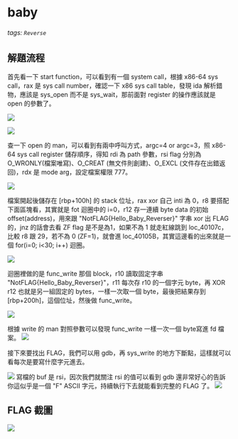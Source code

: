 # baby
###### tags: `Reverse`
## 解題流程
首先看一下 start function，可以看到有一個 system call，根據 x86-64 sys call，rax 是 sys call number，確認一下 x86 sys call table，發現 ida 解析錯物，應該是 sys_open 而不是 sys_wait，那前面對 register 的操作應該就是 open 的參數了。

![](https://i.imgur.com/jPTiw8N.png)

![](https://i.imgur.com/7pIfADC.png)

查一下 open 的 man，可以看到有兩中呼叫方式，argc=4 or argc=3，照 x86-64 sys call register 儲存順序，得知 rdi 為 path 參數，rsi flag 分別為 O_WRONLY(檔案唯寫)、O_CREAT (無文件則創建)、O_EXCL (文件存在出錯返回)，rdx 是 mode arg，設定檔案權限 777。

![](https://i.imgur.com/LqM5IJZ.png)

檔案開起後儲存在 [rbp+100h] 的 stack 位址，rax xor 自己 inti 為 0，r8 要搭配下面區塊看，其實就是 fot 迴圈中的 i=0，r12 存一連續 byte data 的初始 offset(address)，用來跟 "NotFLAG{Hello_Baby_Reverser}" 字串 xor 出 FLAG 的，jnz 的話會去看 ZF flag 是不是為1，如果不為 1 就走紅線跳到 loc_40107c，比較 r8 跟 29，若不為 0 (ZF=1)，就會進 loc_40105B，其實這邊看的出來就是一個 for(i=0; i<30; i++) 迴圈。

![](https://i.imgur.com/AxcyAqj.png)

迴圈裡做的是 func_write 那個 block，r10 讀取固定字串 "NotFLAG{Hello_Baby_Reverser}"，r11 每次存 r10 的一個字元 byte，再 XOR r12 也就是另一組固定的 bytes，一樣一次取一個 byte，最後把結果存到 [rbp+200h]，這個位址，然後做 func_write。

![](https://i.imgur.com/aJRMhbR.png)

根據 write 的 man 對照參數可以發現 func_write 一樣一次一個 byte寫進 fd 檔案。
![](https://i.imgur.com/07sfIlY.png)

接下來要找出 FLAG，我們可以用 gdb，再 sys_write 的地方下斷點，這樣就可以看每次是要寫什麼字元進去。

![](https://i.imgur.com/biMuQGA.png)
寫檔的 buf 是 rsi，因次我們就關注 rsi 的值可以看到 gdb 還非常好心的告訴你這似乎是一個 "F" ASCII 字元，持續執行下去就能看到完整的 FLAG 了。
![](https://i.imgur.com/sUWDHfT.png)

## FLAG 截圖
![](https://i.imgur.com/8r7Iw9v.png)
